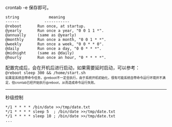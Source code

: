 crontab -e
保存即可。

```
string             meaning
------           -----------
@reboot       Run once, at startup.
@yearly       Run once a year, "0 0 1 1 *".
@annually     (same as @yearly)
@monthly      Run once a month, "0 0 1 * *".
@weekly       Run once a week, "0 0 * * 0".
@daily        Run once a day, "0 0 * * *".
@midnight     (same as @daily)
@hourly       Run once an hour, "0 * * * *".
```

配置完成后，会在开机后进行启动，如果需要延时启动，可以参考：  
`@reboot sleep 300 && /home/start.sh`  
<font size="1">如果是系统自带命令任务，@reboot不一定会执行，由于系统开机初始化，很有可能系统自带命令运行环境并不满足，但crontab已经开始执行@reboot，从而造成命令运行失败。</font>

---
秒级控制
```
*/1 * * * * /bin/date >>/tmp/date.txt
*/1 * * * * sleep 5  ; /bin/date >>/tmp/date.txt
*/1 * * * * sleep 10 ; /bin/date >>/tmp/date.txt
...
```